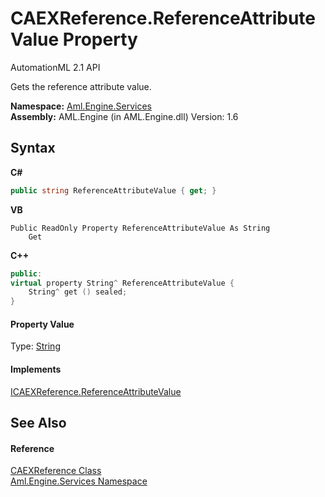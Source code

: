 # CAEXReference.ReferenceAttributeValue Property 
AutomationML 2.1 API 

Gets the reference attribute value.

**Namespace:**&nbsp;<a href="N_Aml_Engine_Services">Aml.Engine.Services</a><br />**Assembly:**&nbsp;AML.Engine (in AML.Engine.dll) Version: 1.6

## Syntax

**C#**<br />
``` C#
public string ReferenceAttributeValue { get; }
```

**VB**<br />
``` VB
Public ReadOnly Property ReferenceAttributeValue As String
	Get
```

**C++**<br />
``` C++
public:
virtual property String^ ReferenceAttributeValue {
	String^ get () sealed;
}
```


#### Property Value
Type: <a href="https://docs.microsoft.com/dotnet/api/system.string" target="_parent" rel="noopener noreferrer">String</a>

#### Implements
<a href="P_Aml_Engine_Services_Interfaces_ICAEXReference_ReferenceAttributeValue">ICAEXReference.ReferenceAttributeValue</a><br />

## See Also


#### Reference
<a href="T_Aml_Engine_Services_CAEXReference">CAEXReference Class</a><br /><a href="N_Aml_Engine_Services">Aml.Engine.Services Namespace</a><br />